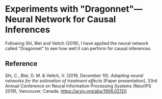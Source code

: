 # Experiments with "Dragonnet"—Neural Network for Causal Inferences
Following Shi, Blei and Veitch (2019), I have applied the neural network called "Dragonnet" to see how well it can perform for causal inferences.

## Reference
Shi, C., Blei, D. M. & Veitch, V. (2019, December 10). *Adapting neural networks for the estimation of treatment effects* [Paper presentation]. 33rd Annual Conference on Neural Information Processing Systems (NeurIPS 2019), Vancouver, Canada. https://arxiv.org/abs/1906.02120
